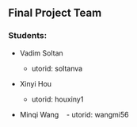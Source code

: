 ## Final Project Team

### Students:
- Vadim Soltan
    - utorid: soltanva

- Xinyi Hou
    - utorid: houxiny1

- Minqi Wang
    - utorid: wangmi56
